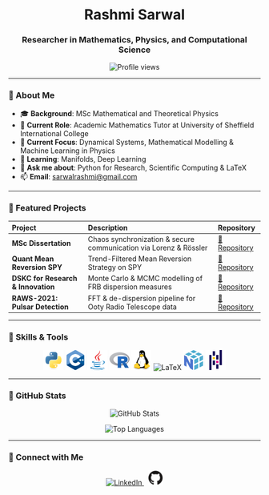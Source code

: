 <!-- ===== PROFILE HEADER ===== -->
<h1 align="center">Rashmi Sarwal</h1>
<h3 align="center">Researcher in Mathematics, Physics, and Computational Science</h3>

<p align="center">
  <img src="https://komarev.com/ghpvc/?username=rashkrish&label=Profile%20views&color=0e75b6&style=flat" alt="Profile views" />
</p>

<hr/>

### 🔹 About Me
- 🎓 **Background**: MSc Mathematical and Theoretical Physics  
- 💼 **Current Role**: Academic Mathematics Tutor at University of Sheffield International College  
- 🔭 **Current Focus**: Dynamical Systems, Mathematical Modelling & Machine Learning in Physics  
- 🌱 **Learning**: Manifolds, Deep Learning  
- 💬 **Ask me about**: Python for Research, Scientific Computing & LaTeX  
- 📫 **Email**: sarwalrashmi@gmail.com  

<hr/>

### 🔹 Featured Projects
| Project | Description | Repository |
| :------ | :---------- | :--------- |
| **MSc Dissertation** | Chaos synchronization & secure communication via Lorenz & Rössler | [🔗 Repository](https://github.com/rashkrish/Chaos-Synchronization-and-Secure-Communication) |
| **Quant Mean Reversion SPY** | Trend-Filtered Mean Reversion Strategy on SPY | [🔗 Repository](https://github.com/rashkrish/Quant_Mean_Reversion_SPY) |
| **DSKC for Research & Innovation** | Monte Carlo & MCMC modelling of FRB dispersion measures | [🔗 Repository](https://github.com/rashkrish/DSKC-2022) |
| **RAWS-2021: Pulsar Detection** | FFT & de-dispersion pipeline for Ooty Radio Telescope data | [🔗 Repository](https://github.com/rashkrish/Data-Analysis-and-Signal-Processing) |

<hr/>

### 🔹 Skills & Tools
<p align="center">
  <img src="https://raw.githubusercontent.com/devicons/devicon/master/icons/python/python-original.svg" width="40" alt="Python" />
  <img src="https://raw.githubusercontent.com/devicons/devicon/master/icons/cplusplus/cplusplus-original.svg" width="40" alt="C++" />
  <img src="https://raw.githubusercontent.com/devicons/devicon/master/icons/java/java-original.svg" width="40" alt="Java" />
  <img src="https://raw.githubusercontent.com/devicons/devicon/master/icons/r/r-original.svg" width="40" alt="R" />
  <img src="https://raw.githubusercontent.com/devicons/devicon/master/icons/linux/linux-original.svg" width="40" alt="Linux" />
  <img src="https://cdn.jsdelivr.net/gh/simple-icons/simple-icons/icons/latex.svg" width="40" alt="LaTeX" />
  <img src="https://raw.githubusercontent.com/devicons/devicon/master/icons/numpy/numpy-original.svg" width="40" alt="NumPy" />
  <img src="https://raw.githubusercontent.com/devicons/devicon/master/icons/pandas/pandas-original.svg" width="40" alt="Pandas" />
</p>

<hr/>

### 🔹 GitHub Stats
<p align="center">
  <img src="https://github-readme-stats.vercel.app/api?username=rashkrish&show_icons=true&theme=tokyonight" alt="GitHub Stats" width="48%" />
</p>

<p align="center">
  <img src="https://github-readme-stats.vercel.app/api/top-langs?username=rashkrish&layout=compact&theme=tokyonight" alt="Top Languages" />
</p>

<hr/>

### 🔹 Connect with Me
<p align="center">
  <a href="https://www.linkedin.com/in/rashmi-s-454175190/" target="_blank">
    <img src="https://raw.githubusercontent.com/rahuldkjain/github-profile-readme-generator/master/src/images/icons/Social/linked-in-alt.svg" width="30" alt="LinkedIn" />
  </a>
  &nbsp;
  <a href="https://github.com/rashkrish" target="_blank">
    <img src="https://raw.githubusercontent.com/devicons/devicon/master/icons/github/github-original.svg" width="30" alt="GitHub" />
  </a>
</p>
